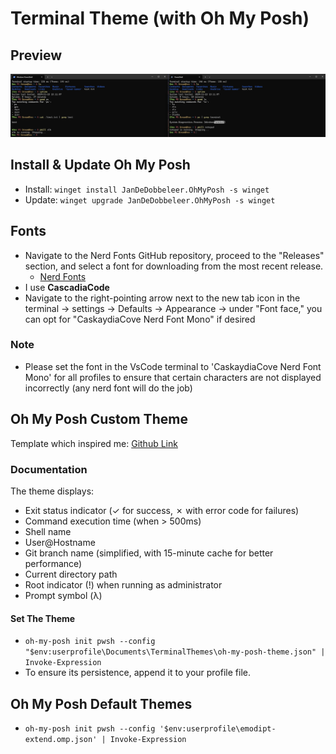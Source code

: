 # Terminal Theme (with Oh My Posh)

## Preview

![Preview](preview.png)

## Install & Update Oh My Posh

- Install: `winget install JanDeDobbeleer.OhMyPosh -s winget`
- Update: `winget upgrade JanDeDobbeleer.OhMyPosh -s winget`

## Fonts

- Navigate to the Nerd Fonts GitHub repository, proceed to the "Releases" section, and select a font for downloading from the most recent release.
  - [Nerd Fonts](https://github.com/ryanoasis/nerd-fonts/releases)
- I use **CascadiaCode**
- Navigate to the right-pointing arrow next to the new tab icon in the terminal -> settings -> Defaults -> Appearance -> under "Font face," you can opt for "CaskaydiaCove Nerd Font Mono" if desired

### Note

- Please set the font in the VsCode terminal to 'CaskaydiaCove Nerd Font Mono' for all profiles to ensure that certain characters are not displayed incorrectly (any nerd font will do the job)

## Oh My Posh Custom Theme

Template which inspired me: [Github Link](https://github.com/JanDeDobbeleer/oh-my-posh/blob/main/themes/emodipt-extend.omp.json)

### Documentation

The theme displays:
- Exit status indicator (✓ for success, ✗ with error code for failures)
- Command execution time (when > 500ms)
- Shell name
- User@Hostname
- Git branch name (simplified, with 15-minute cache for better performance)
- Current directory path
- Root indicator (!) when running as administrator
- Prompt symbol (λ)

#### Set The Theme

- `oh-my-posh init pwsh --config "$env:userprofile\Documents\TerminalThemes\oh-my-posh-theme.json" | Invoke-Expression`
- To ensure its persistence, append it to your profile file.

## Oh My Posh Default Themes

- `oh-my-posh init pwsh --config '$env:userprofile\emodipt-extend.omp.json' | Invoke-Expression`
